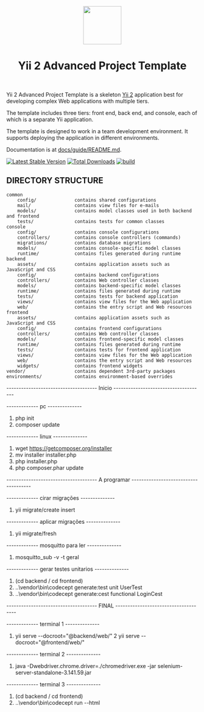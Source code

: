 <p align="center">
    <a href="https://github.com/yiisoft" target="_blank">
        <img src="https://avatars0.githubusercontent.com/u/993323" height="100px">
    </a>
    <h1 align="center">Yii 2 Advanced Project Template</h1>
    <br>
</p>

Yii 2 Advanced Project Template is a skeleton [Yii 2](http://www.yiiframework.com/) application best for
developing complex Web applications with multiple tiers.

The template includes three tiers: front end, back end, and console, each of which
is a separate Yii application.

The template is designed to work in a team development environment. It supports
deploying the application in different environments.

Documentation is at [docs/guide/README.md](docs/guide/README.md).

[![Latest Stable Version](https://img.shields.io/packagist/v/yiisoft/yii2-app-advanced.svg)](https://packagist.org/packages/yiisoft/yii2-app-advanced)
[![Total Downloads](https://img.shields.io/packagist/dt/yiisoft/yii2-app-advanced.svg)](https://packagist.org/packages/yiisoft/yii2-app-advanced)
[![build](https://github.com/yiisoft/yii2-app-advanced/workflows/build/badge.svg)](https://github.com/yiisoft/yii2-app-advanced/actions?query=workflow%3Abuild)

DIRECTORY STRUCTURE
-------------------

```
common
    config/              contains shared configurations
    mail/                contains view files for e-mails
    models/              contains model classes used in both backend and frontend
    tests/               contains tests for common classes    
console
    config/              contains console configurations
    controllers/         contains console controllers (commands)
    migrations/          contains database migrations
    models/              contains console-specific model classes
    runtime/             contains files generated during runtime
backend
    assets/              contains application assets such as JavaScript and CSS
    config/              contains backend configurations
    controllers/         contains Web controller classes
    models/              contains backend-specific model classes
    runtime/             contains files generated during runtime
    tests/               contains tests for backend application    
    views/               contains view files for the Web application
    web/                 contains the entry script and Web resources
frontend
    assets/              contains application assets such as JavaScript and CSS
    config/              contains frontend configurations
    controllers/         contains Web controller classes
    models/              contains frontend-specific model classes
    runtime/             contains files generated during runtime
    tests/               contains tests for frontend application
    views/               contains view files for the Web application
    web/                 contains the entry script and Web resources
    widgets/             contains frontend widgets
vendor/                  contains dependent 3rd-party packages
environments/            contains environment-based overrides
```
------------------------------------- Inicio -------------------------------------

------------- pc --------------
1. php init
2. composer update

------------- linux --------------
1. wget https://getcomposer.org/installer
2. mv installer installer.php
3. php installer.php
4. php composer.phar update

------------------------------------- A programar -------------------------------------

------------- cirar migrações --------------
1. yii migrate/create insert 

------------- aplicar migrações --------------
1. yii migrate/fresh

------------- mosquitto para ler --------------
1. mosquitto_sub -v -t geral

------------- gerar testes unitarios --------------
1. (cd backend / cd frontend) 
2. ..\vendor\bin\codecept generate:test unit UserTest
3. ..\\vendor\\bin\\codecept generate:cest functional  LoginCest

------------------------------------- FINAL -------------------------------------

------------- terminal 1 --------------
1. yii serve --docroot="@backend/web/"
2  yii serve --docroot="@frontend/web/"

------------- terminal 2 --------------
1. java -Dwebdriver.chrome.driver=./chromedriver.exe -jar selenium-server-standalone-3.141.59.jar

------------- terminal 3 --------------
1. (cd backend / cd frontend) 
2. ..\vendor\bin\codecept run --html